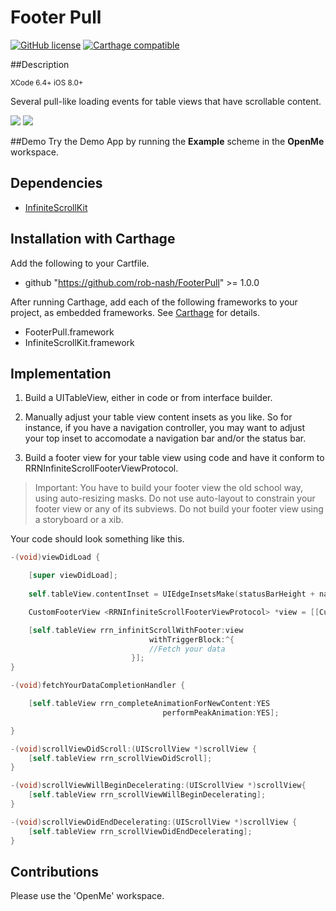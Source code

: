 Footer Pull
===========
[![GitHub license](https://img.shields.io/github/license/mashape/apistatus.svg?style=plastic&label=Legal)](https://raw.githubusercontent.com/rob-nash/InfiniteScroll/master/Licence.md)
[![Carthage compatible](https://img.shields.io/badge/Carthage-Compatible-Greene.svg?style=plastic)](https://github.com/Carthage/Carthage)

##Description

<sup>XCode 6.4+ iOS 8.0+</sup>

Several pull-like loading events for table views that have scrollable content.

![](http://i.imgur.com/9XxVQ31.gif?1)
![](http://i.imgur.com/zfHf9vI.gif?1)

##Demo
Try the Demo App by running the **Example** scheme in the **OpenMe** workspace.

## Dependencies

* [InfiniteScrollKit](https://github.com/rob-nash/InfiniteScrollKit.git)

## Installation with Carthage
Add the following to your Cartfile.

* github "https://github.com/rob-nash/FooterPull" >= 1.0.0

After running Carthage, add each of the following frameworks to your project, as embedded frameworks. See [Carthage](https://github.com/Carthage/Carthage) for details.

* FooterPull.framework
* InfiniteScrollKit.framework

## Implementation
1. Build a UITableView, either in code or from interface builder.

2. Manually adjust your table view content insets as you like. So for instance, if you have a navigation controller, you may want to adjust your top inset to accomodate a navigation bar and/or the status bar.

3. Build a footer view for your table view using code and have it conform to RRNInfiniteScrollFooterViewProtocol.

>Important: You have to build your footer view the old school way, using auto-resizing masks. Do not use auto-layout to constrain your footer view or any of its subviews. Do not build your footer view using a storyboard or a xib.

Your code should look something like this.

```objective-c
-(void)viewDidLoad {

    [super viewDidLoad];
    
    self.tableView.contentInset = UIEdgeInsetsMake(statusBarHeight + navHeight, 0, 0, 0);

    CustomFooterView <RRNInfiniteScrollFooterViewProtocol> *view = [[CustomFooterView alloc] initWithFrame:(CGRect){0, 0, tableViewWidth, 60.0}];

    [self.tableView rrn_infinitScrollWithFooter:view
                               withTriggerBlock:^{
                               //Fetch your data
                           }];
}

-(void)fetchYourDataCompletionHandler {

    [self.tableView rrn_completeAnimationForNewContent:YES
                                  performPeakAnimation:YES];

}

-(void)scrollViewDidScroll:(UIScrollView *)scrollView {
    [self.tableView rrn_scrollViewDidScroll];
}

-(void)scrollViewWillBeginDecelerating:(UIScrollView *)scrollView{
    [self.tableView rrn_scrollViewWillBeginDecelerating];
}

-(void)scrollViewDidEndDecelerating:(UIScrollView *)scrollView {
    [self.tableView rrn_scrollViewDidEndDecelerating];
}
```

## Contributions
Please use the 'OpenMe' workspace.
